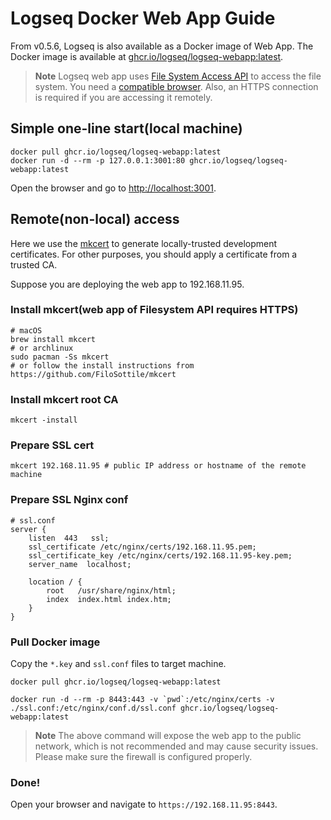 # Logseq Docker Web App Guide

From v0.5.6, Logseq is also available as a Docker image of Web App.
The Docker image is available at [ghcr.io/logseq/logseq-webapp:latest](https://github.com/logseq/logseq/pkgs/container/logseq-webapp).

> **Note**
> Logseq web app uses [File System Access API](https://developer.mozilla.org/en-US/docs/Web/API/File_System_Access_API) to access the file system. You need a [compatible browser](https://caniuse.com/native-filesystem-api).
> Also, an HTTPS connection is required if you are accessing it remotely.

## Simple one-line start(local machine)

```shell
docker pull ghcr.io/logseq/logseq-webapp:latest
docker run -d --rm -p 127.0.0.1:3001:80 ghcr.io/logseq/logseq-webapp:latest
```

Open the browser and go to <http://localhost:3001>.

## Remote(non-local) access

Here we use the [mkcert](https://github.com/FiloSottile/mkcert) to generate locally-trusted development certificates. For other purposes, you should apply a certificate from a trusted CA.

Suppose you are deploying the web app to 192.168.11.95.

### Install mkcert(web app of Filesystem API requires HTTPS)

```shell
# macOS
brew install mkcert
# or archlinux
sudo pacman -Ss mkcert
# or follow the install instructions from https://github.com/FiloSottile/mkcert
```

### Install mkcert root CA

```shell
mkcert -install
```

### Prepare SSL cert

```shell
mkcert 192.168.11.95 # public IP address or hostname of the remote machine
```

### Prepare SSL Nginx conf

```nginx
# ssl.conf
server {
    listen  443   ssl;
    ssl_certificate /etc/nginx/certs/192.168.11.95.pem;
    ssl_certificate_key /etc/nginx/certs/192.168.11.95-key.pem;
    server_name  localhost;

    location / {
        root   /usr/share/nginx/html;
        index  index.html index.htm;
    }
}
```

### Pull Docker image

Copy the `*.key` and `ssl.conf` files to target machine.

```shell
docker pull ghcr.io/logseq/logseq-webapp:latest

docker run -d --rm -p 8443:443 -v `pwd`:/etc/nginx/certs -v ./ssl.conf:/etc/nginx/conf.d/ssl.conf ghcr.io/logseq/logseq-webapp:latest
```

> **Note**
> The above command will expose the web app to the public network, which is not recommended and may cause security issues.
> Please make sure the firewall is configured properly.

### Done!

Open your browser and navigate to `https://192.168.11.95:8443`.
